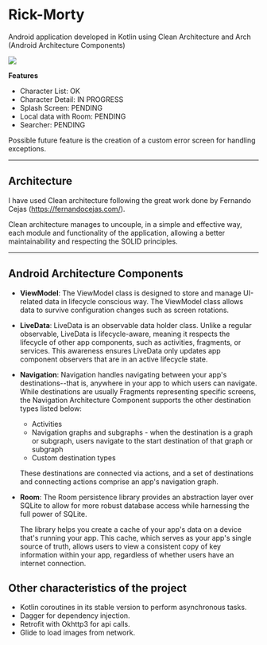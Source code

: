 # Rick-Morty
Android application developed in Kotlin using Clean Architecture and Arch (Android Architecture Components)

<img src="https://pixel.nymag.com/imgs/daily/vulture/2018/06/07/magazine/rick-and-morty/lede.w700.h467.jpg">

**Features**

- Character List: OK
- Character Detail: IN PROGRESS
- Splash Screen: PENDING
- Local data with Room: PENDING
- Searcher: PENDING

Possible future feature is the creation of a custom error screen for handling exceptions.

---

## Architecture

I have used Clean architecture following the great work done by Fernando Cejas (<a>https://fernandocejas.com/</a>).

Clean architecture manages to uncouple, in a simple and effective way, each module and functionality of the application, allowing a better maintainability and respecting the SOLID principles.

---

## Android Architecture Components

* **ViewModel**: The ViewModel class is designed to store and manage UI-related data in lifecycle conscious way. The ViewModel class allows data to survive configuration changes such as screen rotations.
* **LiveData**: LiveData is an observable data holder class. Unlike a regular observable, LiveData is lifecycle-aware, meaning it respects the lifecycle of other app components, such as activities, fragments, or services. This awareness ensures LiveData only updates app component observers that are in an active lifecycle state.
* **Navigation**: Navigation handles navigating between your app's destinations--that is, anywhere in your app to which users can navigate. While destinations are usually Fragments representing specific screens, the Navigation Architecture Component supports the other destination types listed below:
  - Activities
  - Navigation graphs and subgraphs - when the destination is a graph or subgraph, users navigate to the start destination of that graph or subgraph
  - Custom destination types

  These destinations are connected via actions, and a set of destinations and connecting actions comprise an app's navigation graph. 
* **Room**: The Room persistence library provides an abstraction layer over SQLite to allow for more robust database access while harnessing the full power of SQLite.

  The library helps you create a cache of your app's data on a device that's running your app. This cache, which serves as your app's single source of truth, allows users to view a consistent copy of key information within your app, regardless of whether users have an internet connection.
  
## Other characteristics of the project

* Kotlin coroutines in its stable version to perform asynchronous tasks.
* Dagger for dependency injection.
* Retrofit with Okhttp3 for api calls.
* Glide to load images from network.

